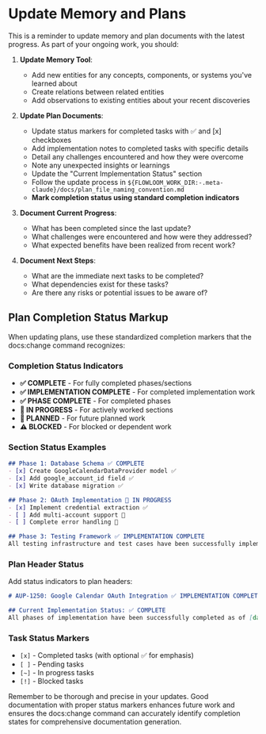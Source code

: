 # Update Memory and Plans

This is a reminder to update memory and plan documents with the latest progress. As part of your ongoing work, you should:

1. **Update Memory Tool**: 
   - Add new entities for any concepts, components, or systems you've learned about
   - Create relations between related entities
   - Add observations to existing entities about your recent discoveries

2. **Update Plan Documents**: 
   - Update status markers for completed tasks with ✅ and [x] checkboxes
   - Add implementation notes to completed tasks with specific details
   - Detail any challenges encountered and how they were overcome
   - Note any unexpected insights or learnings
   - Update the "Current Implementation Status" section
   - Follow the update process in `${FLOWLOOM_WORK_DIR:-.meta-claude}/docs/plan_file_naming_convention.md`
   - **Mark completion status using standard completion indicators**

3. **Document Current Progress**:
   - What has been completed since the last update?
   - What challenges were encountered and how were they addressed?
   - What expected benefits have been realized from recent work?

4. **Document Next Steps**:
   - What are the immediate next tasks to be completed?
   - What dependencies exist for these tasks?
   - Are there any risks or potential issues to be aware of?

## Plan Completion Status Markup

When updating plans, use these standardized completion markers that the docs:change command recognizes:

### **Completion Status Indicators**
- **✅ COMPLETE** - For fully completed phases/sections
- **✅ IMPLEMENTATION COMPLETE** - For completed implementation work  
- **✅ PHASE COMPLETE** - For completed phases
- **🔄 IN PROGRESS** - For actively worked sections
- **📝 PLANNED** - For future planned work
- **⚠️ BLOCKED** - For blocked or dependent work

### **Section Status Examples**
```markdown
## Phase 1: Database Schema ✅ COMPLETE
- [x] Create GoogleCalendarDataProvider model ✅
- [x] Add google_account_id field ✅
- [x] Write database migration ✅

## Phase 2: OAuth Implementation 🔄 IN PROGRESS  
- [x] Implement credential extraction ✅
- [ ] Add multi-account support 🔄
- [ ] Complete error handling 📝

## Phase 3: Testing Framework ✅ IMPLEMENTATION COMPLETE
All testing infrastructure and test cases have been successfully implemented.
```

### **Plan Header Status**
Add status indicators to plan headers:
```markdown
# AUP-1250: Google Calendar OAuth Integration ✅ IMPLEMENTATION COMPLETE

## Current Implementation Status: ✅ COMPLETE
All phases of implementation have been successfully completed as of [date].
```

### **Task Status Markers**
- `[x]` - Completed tasks (with optional ✅ for emphasis)
- `[ ]` - Pending tasks  
- `[~]` - In progress tasks
- `[!]` - Blocked tasks

Remember to be thorough and precise in your updates. Good documentation with proper status markers enhances future work and ensures the docs:change command can accurately identify completion states for comprehensive documentation generation.